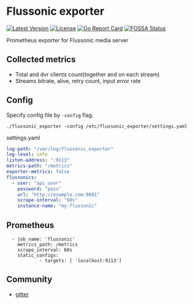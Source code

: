 # Flussonic exporter
[![Latest Version](https://img.shields.io/github/release/mef13/flussonic_exporter.svg?maxAge=8600)](https://github.com/mef13/flussonic_exporter/releases/latest)
[![License](https://img.shields.io/github/license/janeczku/rancher-letsencrypt.svg?maxAge=8600)](https://github.com/mef13/flussonic_exporter/blob/main/LICENSE)
[![Go Report Card](https://goreportcard.com/badge/github.com/mef13/flussonic_exporter)](https://goreportcard.com/report/github.com/mef13/flussonic_exporter)
[![FOSSA Status](https://app.fossa.com/api/projects/git%2Bgithub.com%2Fmef13%2Fflussonic_exporter.svg?type=shield)](https://app.fossa.com/projects/git%2Bgithub.com%2Fmef13%2Fflussonic_exporter?ref=badge_shield)

Prometheus exporter for Flussonic media server

## Collected metrics
* Total and dvr clients count(together and on each stream)
* Streams bitrate, alive, retry count, input error rate

## Config
Specify config file by `-config` flag.
```shell script
./flussonic_exporter -config /etc/flussonic_exporter/settings.yaml
```

settings.yaml 
```yaml
log-path: "/var/log/flussonic_exporter"
log-level: info               
listen-address: ":9113"
metrics-path: "/metrics"
exporter-metrics: false
flussonics:
  - user: "api_user"
    password: "pass"
    url: "http://example.com:8081"
    scrape-interval: "60s"
    instance-name: "my-flussonic"
```

## Prometheus
```
  - job_name: 'flussonic'
    metrics_path: /metrics
    scrape_interval: 60s
    static_configs:
            - targets: [ 'localhost:9113']

```

## Community
* [gitter](https://gitter.im/flussonic_exporter/community)
